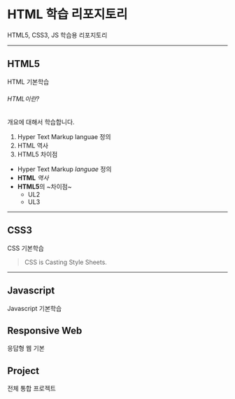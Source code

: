 # HTML 학습 리포지토리
HTML5, CSS3, JS 학습용 리포지토리

--------------------------------


## HTML5
HTML 기본학습

###### HTML이란?
개요에 대해서 학습합니다.
1. Hyper Text Markup languae 정의
2. HTML 역사
3. HTML5 차이점

- Hyper Text Markup *languae* 정의
- __HTML__ _역사_
- **HTML5**의 ~차이점~
   + UL2
   + UL3
---------------------------------

## CSS3
CSS 기본학습

> CSS is Casting Style Sheets.

----------------------------------

## Javascript
Javascript 기본학습

## Responsive Web
응답형 웹 기본 

## Project
전체 통합 프로젝트
